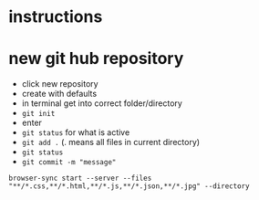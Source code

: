 # instructions
# new git hub repository
- click new repository
- create with defaults
- in terminal get into correct folder/directory
- `git init` 
- enter
- `git status` for what is active
- `git add .` (. means all files in current directory)
- `git status`
- `git commit -m "message"`

`browser-sync start --server --files "**/*.css,**/*.html,**/*.js,**/*.json,**/*.jpg" --directory`
